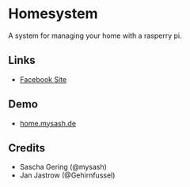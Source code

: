 # Homesystem

A system for managing your home with a rasperry pi.

## Links

- [Facebook Site](https://www.facebook.com/homesystem3000)

## Demo

- [home.mysash.de](http://home.mysash.de/)

## Credits
- Sascha Gering (@mysash)
- Jan Jastrow (@Gehirnfussel)
